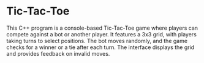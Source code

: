 # Tic-Tac-Toe
This C++ program is a console-based Tic-Tac-Toe game where players can compete against a bot or another player. It features a 3x3 grid, with players taking turns to select positions. The bot moves randomly, and the game checks for a winner or a tie after each turn. The interface displays the grid and provides feedback on invalid moves.
